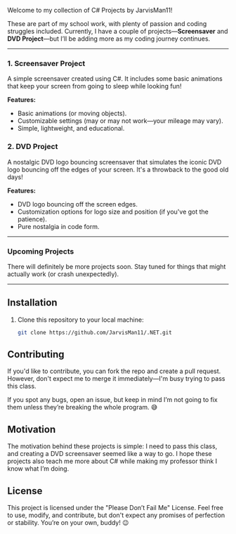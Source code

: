 Welcome to my collection of C# Projects by JarvisMan11!

These are part of my school work, with plenty of passion and coding struggles included. Currently, I have a couple of projects—**Screensaver** and **DVD Project**—but I’ll be adding more as my coding journey continues.

---

### 1. Screensaver Project

A simple screensaver created using C#. It includes some basic animations that keep your screen from going to sleep while looking fun!

**Features:**
- Basic animations (or moving objects).
- Customizable settings (may or may not work—your mileage may vary).
- Simple, lightweight, and educational.

### 2. DVD Project

A nostalgic DVD logo bouncing screensaver that simulates the iconic DVD logo bouncing off the edges of your screen. It's a throwback to the good old days!

**Features:**
- DVD logo bouncing off the screen edges.
- Customization options for logo size and position (if you've got the patience).
- Pure nostalgia in code form.

---

### Upcoming Projects
There will definitely be more projects soon. Stay tuned for things that might actually work (or crash unexpectedly).

---

## Installation

1. Clone this repository to your local machine:
   ```bash
   git clone https://github.com/JarvisMan11/.NET.git


## Contributing
If you'd like to contribute, you can fork the repo and create a pull request. However, don't expect me to merge it immediately—I'm busy trying to pass this class.

If you spot any bugs, open an issue, but keep in mind I’m not going to fix them unless they’re breaking the whole program. 😅

## Motivation
The motivation behind these projects is simple: I need to pass this class, and creating a DVD screensaver seemed like a way to go. I hope these projects also teach me more about C# while making my professor think I know what I’m doing.

## License
This project is licensed under the "Please Don’t Fail Me" License. Feel free to use, modify, and contribute, but don't expect any promises of perfection or stability. You’re on your own, buddy! 😉



